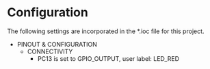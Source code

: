 # Configuration

The following settings are incorporated in the \*.ioc file for this project.

- PINOUT & CONFIGURATION
  - CONNECTIVITY
    - PC13 is set to GPIO_OUTPUT, user label: LED_RED
